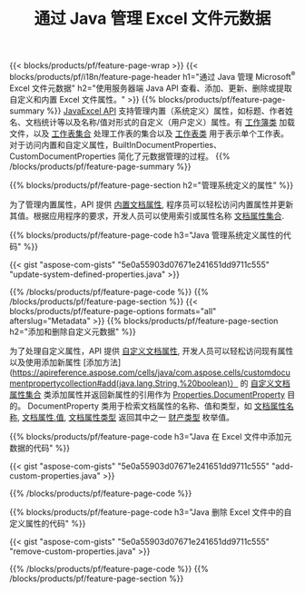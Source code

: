 ﻿---
title: 通过 Java 管理 Excel 文件元数据
url: /zh/java/metadata/
description: 只需几行 Java 代码即可查看、添加、编辑、删除或提取 Excel 文件元数据
---
{{< blocks/products/pf/feature-page-wrap >}}
{{< blocks/products/pf/i18n/feature-page-header h1="通过 Java 管理 Microsoft<sup>&reg;</sup> Excel 文件元数据" h2="使用服务器端 Java API 查看、添加、更新、删除或提取自定义和内置 Excel 文件属性。" >}}
{{% blocks/products/pf/feature-page-summary %}}
[JavaExcel API](/cells/java/) 支持管理内置（系统定义）属性，如标题、作者姓名、文档统计等以及名称/值对形式的自定义（用户定义）属性。有 [工作簿类](https://apireference.aspose.com/cells/java/com.aspose.cells/Workbook) 加载文件，以及 [工作表集合](https://apireference.aspose.com/cells/java/com.aspose.cells/WorksheetCollection) 处理工作表的集合以及 [工作表类](https://apireference.aspose.com/cells/java/com.aspose.cells/Worksheet) 用于表示单个工作表。对于访问内置和自定义属性，BuiltInDocumentProperties、CustomDocumentProperties 简化了元数据管理的过程。 
{{% /blocks/products/pf/feature-page-summary %}}

{{% blocks/products/pf/feature-page-section h2="管理系统定义的属性" %}}

为了管理内置属性，API 提供 [内置文档属性](https://apireference.aspose.com/cells/java/com.aspose.cells/worksheetcollection#BuiltInDocumentProperties), 程序员可以轻松访问内置属性并更新其值。根据应用程序的要求，开发人员可以使用索引或属性名称 [文档属性集合](https://apireference.aspose.com/cells/java/com.aspose.cells/DocumentPropertyCollection). 

{{% blocks/products/pf/feature-page-code h3="Java 管理系统定义属性的代码" %}}

{{< gist "aspose-com-gists" "5e0a55903d07671e241651dd9711c555" "update-system-defined-properties.java" >}}

{{% /blocks/products/pf/feature-page-code %}}
{{% /blocks/products/pf/feature-page-section %}}
{{< blocks/products/pf/feature-page-options formats="all" afterslug="Metadata" >}}
{{% blocks/products/pf/feature-page-section h2="添加和删除自定义元数据" %}}

为了处理自定义属性，API 提供 [自定义文档属性](https://apireference.aspose.com/cells/java/com.aspose.cells/worksheetcollection#CustomDocumentProperties), 开发人员可以轻松访问现有属性以及使用添加新属性 [添加方法](https://apireference.aspose.com/cells/java/com.aspose.cells/customdocumentpropertycollection#add(java.lang.String,%20boolean)） 的 [自定义文档属性集合](https://apireference.aspose.com/cells/java/com.aspose.cells/CustomDocumentPropertyCollection) 类添加属性并返回新属性的引用作为 [Properties.DocumentProperty](https://apireference.aspose.com/cells/java/com.aspose.cells/DocumentProperty) 目的。 DocumentProperty 类用于检索文档属性的名称、值和类型，如 [文档属性名称](https://apireference.aspose.com/cells/java/com.aspose.cells/documentproperty#Name), [文档属性.值](https://apireference.aspose.com/cells/java/com.aspose.cells/documentproperty#Value),  [文档属性类型](https://apireference.aspose.com/cells/java/com.aspose.cells/documentproperty#Type) 返回其中之一 [财产类型](https://apireference.aspose.com/cells/java/com.aspose.cells/PropertyType) 枚举值。 
 
{{% blocks/products/pf/feature-page-code h3="Java 在 Excel 文件中添加元数据的代码" %}}

{{< gist "aspose-com-gists" "5e0a55903d07671e241651dd9711c555" "add-custom-properties.java" >}}

{{% /blocks/products/pf/feature-page-code %}}


{{% blocks/products/pf/feature-page-code h3="Java 删除 Excel 文件中的自定义属性的代码" %}}

{{< gist "aspose-com-gists" "5e0a55903d07671e241651dd9711c555" "remove-custom-properties.java" >}}

{{% /blocks/products/pf/feature-page-code %}}
{{% /blocks/products/pf/feature-page-section %}}
